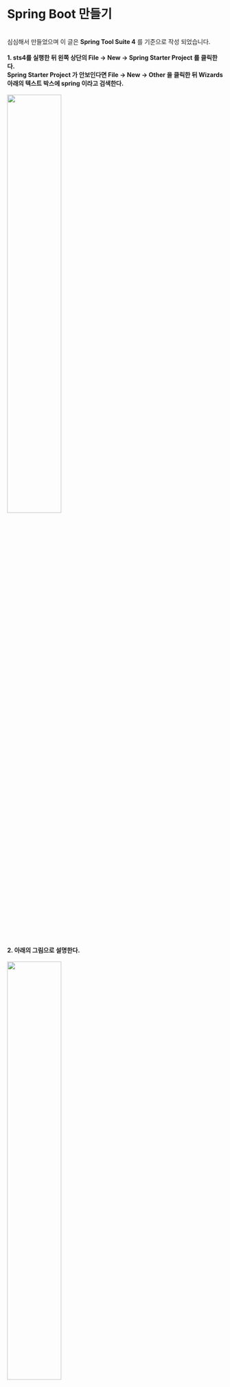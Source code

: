 # Spring Boot 만들기
<br>
심심해서 만들었으며 이 글은 <b>Spring Tool Suite 4</b> 를 기준으로 작성 되었습니다.
<br>
<br>
<b>1. sts4를 실행한 뒤 왼쪽 상단의 File -> New -> Spring Starter Project 를 클릭한다.<br>
  Spring Starter Project 가 안보인다면 File -> New -> Other 을 클릭한 뒤 Wizards 아래의 텍스트 박스에 spring 이라고 검색한다.</b>
<br><br>
<img width="50%" src="https://user-images.githubusercontent.com/48707324/125416774-4347d8e6-0ad9-4813-9826-e91a8e5b8438.png"/>
<br>
<br>
<br>
<b>2. 아래의 그림으로 설명한다.</b>
<br><br>
<img width="50%" src="https://user-images.githubusercontent.com/48707324/125416907-70b4ec22-43ff-46c7-a2ca-cbde8cf45f1d.png"/>
<br>
- Service URL은 Spring Boot 패키지를 만들어주는 사이트이다. 기본으로 선택되어 있으니 넘어간다.
<br><br>
- Name 은 프로젝트 이름을 작성하면 된다.
<br><br>
- Name 바로 아래에 Use default location 이 자동으로 체크되어 있을텐데 이건 프로젝트 경로이다. 따로 지정하고 싶다면 체크를 풀고 선택하면 된다.
<br><br>
- Type 은 Maven, Gradle 중 선택 가능하다. 난 Maven을 사용하므로 Maven을 체크.
<br><br>
- Packaging 은 말 그대로 패키징을 뜻하는데 Jar와 War가 있을 것이다. Jar는 원본파일 그대로, War는 필요한 파일만 압축한다고 생각하면 이해하기 편하다. 실제로 이렇다는건 아니다
<br><br>
- Java Version 은 자바 버전으로 11이상을 권장한다. 내가 알기론 자바 11 이상에서 Spring Boot 가 되는걸로 알고 있다. (이 부분은 정확한건 아님)
<br><br>
- Language 는 언어. Kotlen, Groovy로도 작성이 가능한가보다. 난 안해봤다.
<br><br>
- Group 은 프로젝트 그룹이다. 아래에서 작성할 Package 를 같은 것 끼리 그룹으로 묶는 역할을 하는 것 같다. 아마도?
<br><br>
- Artifact 는 나도 모른다. 근데 Name 작성하면 알아서 작성될 것이다. 패스
<br><br>
- Version 은 말 그대로 버전인데 처음이니 그냥 그대로 냅두자
<br><br>
- Description 은 설명
<br><br>
- Working sets 는 나도 모른다. 그냥 넘어가자.
<br>
<br>
<br>
<b>3. 아래의 그림으로 설명한다.</b>
<br><br>
<img width="50%" src="https://user-images.githubusercontent.com/48707324/125418240-93bddd22-074f-4de1-b8d2-6989f1fd5361.png"/>
<br>
- Spring Boot Version 은 버전마다 무슨 차이인지 잘 모르니 그냥 냅두자.
<br><br>
- Frequently Used 가 있는데 이건 Spring Boot로 패키지를 만들 때 일일히 찾아가면서 Maven Repository 뒤지지 말라고 넣어준 기능같다.<br>
  여기에 있는걸 체크하면 해당 기능이 활성화 된다. 진짜 아무것도 없이 웹에 Hello World 하나 찍을거라면 아무것도 안해도 되지만 우리는 웹 개발자 아닌가! 그렇다면 기본적으로 DB 연결은 필수 요소이니 MySQL Driver, 그리고 Spring을 사용하는데 어노테이션을 안쓸 수 있나? Getter Setter 일일히 하나하나 다 만들 순 없다. 그러므로 Lombok도 체크. 그리고 DB 와의 언어구문적? 연동을 쉽게 해주는 MyBatis. 이렇게 세 개는 아마 어디서 웹 개발을 하든 다 사용할 것이다. 무조건 체크해주자.<br>
  그리고 테스트 해 봤는데 위의 7개 요소 중 6개는 굳이 설정을 안해도 된다. MySQL Driver 하나 빼고.. 하지만 MySQL 설정까지 할거니 7개 다 체크하면 된다.
<br><br>
- Available 이라고 밑에 뭐 온갖게 쭉 있는데 쓸 사람만 체크해서 넣도록 하자. 그리고 Finish를 누르면 패키지가 만들어진다.
<br>
<br>
<br>
<b>4. 만들었으니 실행해볼텐데 오른쪽 아래의 초록색이 움직이고 있다면 조금 기다리자. 프로젝트를 생성하고 로딩중인 것이니..<br>
  완료 되었다면 실행해 보자! 실행 방법은 프로젝트 우클릭 -> Run As -> Spring Boot App 을 누르면 된다.</b>
<br>
<br>
<br>
<b>5. 아마 안될거다. 그리고 아래와 같은 오류가 뜰텐데 이는 위에서 말했듯이 MySQL Driver 는 설치했는데 연결을 안해줘서 그렇다.</b>
<br><br>
<img width="100%" src="https://user-images.githubusercontent.com/48707324/125419643-97c94959-8e39-458a-a532-c52a12ac4d6b.png"/>
<br>
<br>
<br>
<b>6. 그럼 이제 MySQL Driver 설정을 하자. 프로젝트에서 src/main/resources 를 열어보면 application.properties 라는 파일이 있다.<br>
  이걸 열어보면 아무것도 없을텐데 아래의 그림에서 DB주소와 username(id) 와 password 를 변경해서 넣어주면 된다.<br>
  물론 포트를 바꾸고 싶다면 첫 줄의 포트를 수정해도 된다. 그리고 앞에 #이 붙은건 주석처리 된 것이니 신경 안써도 된다.<br>
  3,4 라인의 구문은 jsp 파일의 루트 경로를 지정해준다고 생각하면 편하다.</b>
  
<br><br>
<img width="100%" src="https://user-images.githubusercontent.com/48707324/125420725-116850d1-6842-45bc-adb2-2ee9a4f0aef0.png"/>
<br>
<br>
<br>
<b>7. 다시 4번으로 돌아가 실행해보자. 오류가 안 나왔다면 인터넷 창을 열어 localhost:8080 이라고 주소창에 입력해본다.<br>
  그럼 무슨 에러 페이지라고 하나 나올텐데 그게 정상이다. 우린 아직 화면에 보여주는 것을 만들지 않았으니 말이다.</b>
  
<br>
<br>
<br>
<br>
<br>
<br>
<hr>
# Spring Boot 만들기 2탄!
<br>
여기부터는 MVC 구조로 진행되며 2탄에서는 
<br>
<br>
<b>1. 위의 포스팅까지 완료했다면 DB는 연결된 상태이다. 그러니 가져올 데이터를 만들어보자.<br>
공지글은 아니지만 테이블을 하나 만들어보자. 테이블의 필드값은 아래와 같이 만들면 된다.</b>
<br><br>
<img width="50%" src="https://user-images.githubusercontent.com/48707324/162144342-881de634-6105-47d4-a313-9112ab082a50.PNG"/>
<br>
<br>
<br>
<b>2. 테이블을 만들었다면 spring 툴로 돌아와서 본인의 패키지를 우클릭 하여 하위에 다른 패키지들을 생성한다.<br>
아래 이미지와 같은 구조로 생성하면 되고 처음 생성했을 경우 아이콘의 색상이 회색일 것이다.</b>
<br><br>
<img width="50%" src="https://user-images.githubusercontent.com/48707324/162148274-8a3c57d4-6e95-41b4-b772-31c11e09d5b5.png"/>
<br>
- 패키지를 만들 때 이름은 본인의 패키지명 뒤에 .controller 와 같은 식으로 적으면 된다. 아래는 예시
<br>
<br>
<img width="50%" src="https://user-images.githubusercontent.com/48707324/162148749-8d64b0c7-84d2-49b7-9453-e526381e7c25.PNG"/>
<br>
<br>
<br>
<b>3. 패키지를 다 만들고 나면 아래 이미지와 같이 패키지 안에 클래스와 인터페이스를 생성해준다.<br>
src/main/resources 아래에 mapper 폴더와 noticeboardMapper.xml 파일이 있는데 이것도 나중에 필요하니 폴더와 파일을 생성해준다.<br>
클래스명을 변경하여 사용하고 싶은 경우 글 전체를 한번 읽어보고 본인에 맞게 수정하기 바란다.</b>
<br>
<br>
<img width="50%" src="https://user-images.githubusercontent.com/48707324/162149119-e1d40ec4-989d-4425-be85-950266b9795e.PNG"/>
<br>
<br>
<br>
<b>4. 위에서부터 순서대로 가보자. DataAccessConfig.java는 아래와 같다.</b>
<br><br>
<img width="50%" src="https://user-images.githubusercontent.com/48707324/162162888-c61d7fad-7852-431e-a0ff-9ce658e25435.PNG"/>
<br>
- 세팅하는 부분이라 나도 자세히는 모른다. 자신의 패키지 명에 맞게 대충 바꿔넣자.
<br>
<br>
<br>
<b>5. DataSourceConfig.java</b>
<br><br>
<img width="50%" src="https://user-images.githubusercontent.com/48707324/162165985-5fef90e4-bf1c-4fe5-8192-294943db1b9d.PNG"/>
<br>
- 얘도 세팅하는 부분이라 잘 모른다. 그냥 적어놓자.
<br>
<br>
<br>
<b>6. 순서대로 가기로 했지만 MVC 패턴 부분은 있는 그대로 옮겨 적으면 잘 모르는 사람들은 빨간줄 막 떠서 뭐 잘못했나? 싶은 생각이 들 수도 있다.<br>
그렇기에 여기는 VO -> Service -> Mapper -> Impl -> Controller 순으로 설명하겠다. NoticeboardVO를 보자.</b>
<br><br>
<img width="50%" src="https://user-images.githubusercontent.com/48707324/162167197-6bd24341-dbbc-499e-8b33-e0089e8b77c6.PNG"/>
<br>
- 클래스명 위에 @Getter @Setter가 보일 것이다. 이게 없으면 변수를 생성할 때 마다 getVar, setVar 과 같이 게터, 세터를 다 만들어줘야 한다.(롬복 짱)<br><br>
- 아래의 변수들은 DB에서 가져올 목록들이다. 변수 명은 DB 테이블의 이름과 동일하지 않아도 되지만 데이터 타입은 일치해야 한다. 즉, DB에서는 int로 정의한 것을 자바에서는 String으로 받을 수 없다는 말이다. 어쨌든 타입을 일치시킨다.
<br>
<br>
<br>
<b>7. 다음은 NoticeboardService.java 이다.</b>
<br><br>
<img width="50%" src="https://user-images.githubusercontent.com/48707324/162168479-77c7b2e9-666a-40f1-8c19-7117acab12ae.PNG"/>
<br>
- 얘는 클래스가 아니라 인터페이스로 되어 있는데 이 서비스를 구현하는건 Impl 파일에서 진행한다.
<br><br>
- 게시판에 글은 여러개일 것이므로 List 형식을 사용하여 가져온다.
<br>
<br>
<br>
<b>8. 다음은 NoticeboardMapper.java 이다. 6번에서 분명 Service -> Mapper 라고 했는데 왜 Mapper를 먼저 하느냐 하면 실제로 구현된 파일인 ServiceImpl은 Mapper 인터페이스가 정의되어 있지 않다면 에러가 나기 때문이다.</b>
<br><br>
<img width="50%" src="https://user-images.githubusercontent.com/48707324/162169827-2c5eca87-881d-44a3-a044-d89257d8c317.PNG"/>
<br>
- 얘는 구현된 파일인 ServiceImpl에서 사용할 때 쿼리문이 작성된 xml 파일을 매핑하는 친구이다.
<br>
<br>
<br>
<b>9. 다음은 noticeboardMapper.xml 이다.</b>
<br><br>
<img width="50%" src="https://user-images.githubusercontent.com/48707324/162171519-e9a4d01e-303b-4155-86b9-4d367db4fed0.png"/>
<br>
- 실제 쿼리문이 들어가는 파일이다. namespace 부분에는 인터페이스로 작성한 ~Mapper.java 파일을 패키지 경로와 함께 써준다.
<br><br>
- select 라고 적혀있는 부분 옆 id는 ~Mapper.java 파일에서 작성한 메소드명을 작성한다.
<br><br>
- resultType 은 쿼리문을 돌리고 나서 나온 값을 어떤 형태로 넣을거냐 하는 것이다. select 구문에서 하나만 찾고자 하는 경우 int나 String 타입으로 지정이 가능하지만 우린 int와 String이 여러 개 있는 상태로 들고와야 하므로 클래스 타입으로 받는다. 받는 클래스 타입은 아까 작성한 VO 파일로 한다.
<br>
<br>
<br>
<b>10. 다시 Service 로 돌아와서 NoticeboardServiceImpl.java 이다.</b>
<br><br>
<img width="50%" src="https://user-images.githubusercontent.com/48707324/162172789-5951cda9-8ace-40af-b35a-82102c550db7.PNG"/>
<br>
- 클래스 위에 @Service 로 서비스 코드임을 명시하고 @Autowired 를 통해 ~Mapper.java 파일과 연결한다. 만약 @Autowired가 없다면 ~Mapper.java 파일의 경로를 일일이 작성해 주어야 한다.
<br><br>
- @Override 를 통해 인터페이스인 Service 코드를 구현한다.
<br>
<br>
<br>
<b>11. MVC 패턴의 마지막인 컨트롤러이다. NoticeboardController.java 파일의 코드는 아래와 같다.</b>
<br><br>
<img width="50%" src="https://user-images.githubusercontent.com/48707324/162178830-9617771d-2389-49b6-8827-4bfd5f88d794.PNG"/>
<br>
- Controller 라는 것을 명시하기 위해 클래스 위에 @Controller 라고 어노테이션을 작성한다.
<br><br>
- Impl 파일에서는 Mapper를 Autowired 하였다면 Controller 파일에서는 Service를 Autowired 한다.
<br><br>
- 로직 처리를 한다면 보통 여기서 많이 한다. 일단 별도의 로직은 없으므로 서비스 코드를 호출하여 리스트를 가져오고 가져온 리스트를 jsp 파일에서 보여주기 위해 model 이라는 객체에 addAttribute를 통해 데이터를 집어넣는다. addAttribute 는 매개변수를 2개를 가지는데 앞 부분은 String 으로 받는다. 뒷 부분은 Object로 받기에 뭘 넣어도 된다. String 이었던 앞의 매개변수는 jsp 파일에서 불러올 때 사용되는 문자이므로 임의로 지정하여도 상관 없다.
<br><br>
- return 으로 지정된 String 값은 아래에서 작성할 jsp 파일명이다. jsp 파일명을 다르게 할거라면 return 값도 다르게 작성하면 된다.
<br>
<br>
<br>
<b>12. 데이터 관련 작업은 끝났으니 사용자에게 보여질 jsp 파일을 작성해보자. 그 전에 경로는 아래와 같다.</b>
<br><br>
<img width="50%" src="https://user-images.githubusercontent.com/48707324/162179863-7d6e50b5-94f0-4835-af9a-f6a9eefc8473.png"/>
<br>
- 따로 건든게 없다면 src/main 까지만 있고 더 이상 파일이 없을텐데 새로운 폴더를 생성해서 저렇게 경로를 쭉 만든 다음 jsp 파일을 만든다.
<br>
<br>
<br>
<b>13. jsp 파일을 작성해보자. 코드는 아래와 같다.</b>
<br><br>
<img width="50%" src="https://user-images.githubusercontent.com/48707324/162181109-03fe06ff-d920-48a5-a277-3ae669bb18dc.PNG"/>
<br>
- 별 다른 내용은 없고 c:forEach 는 반복문을 뜻한다. items의 ${} 안 내용은 위에서 언급했듯이 Controller의 model.addAttribute에서 지정한 첫번 째 변수 값이다. ${}는 jsp에서 서버에서 나온 값을 인식하게 해 주는 문자라고 생각하면 된다. var 는 items를 어떻게 부를거냐 라는 것이고 varStatus는 반복문의 상태값을 어떻게 부를거냐 라는 것이다. 반복문의 횟수를 확인하고 싶다면 ${status.index} 와 같이 나타낼 수 있다.
<br>
<br>
<br>
<b>14. 끝! 인것 같지만 이대로 실행하면 안돌아간다. 설정 몇 가지를 추가해 주자. 프로젝트 최상위에 있는 pom.xml 파일의 <dependencies> 안에 아래의 내용을 추가한다.</b>
<br><br>
<img width="50%" src="https://user-images.githubusercontent.com/48707324/162182915-c2e0d004-7ee4-4f86-84c2-19cd515b40b7.png"/>
<br>
<br>
<br>
<b>15. 진짜 끝! 인것 같지만 spring session 문제로 안돌아갈 것이다. src/main/resources 아래의 application.properties를 열고 아래의 구문을 추가한다.</b>
<br><br>
spring.session.jdbc.initialize-schema=always
<br>
<br>
<br>
<b>16. 이제 실행해 보자. Controller에서 지정한 주소대로 입력한다. 이 글의 경우 localhost:8080/noticeboard 이다.<br>
물론 실행하면 아무것도 안뜰 수 있다. 이유는 DB에 데이터가 없기 때문이다. DB에 데이터를 임의로 집어넣고 실행해 보자. 아래와 같이 데이터가 나올 것이다.</b>
<br><br>
<img width="50%" src="https://user-images.githubusercontent.com/48707324/162183941-c91c738c-7668-4a9f-ae27-394c68fff14e.png"/>
